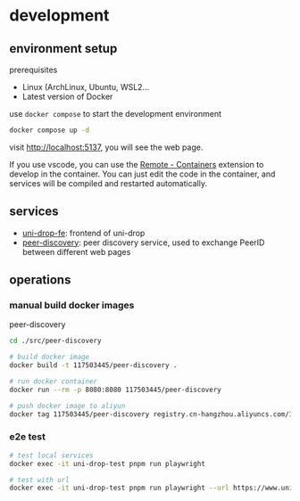 # development

## environment setup

prerequisites

- Linux (ArchLinux, Ubuntu, WSL2...
- Latest version of Docker

use `docker compose` to start the development environment

```sh
docker compose up -d
```

visit [http://localhost:5137](http://localhost:5137), you will see the web page.

If you use vscode, you can use the [Remote - Containers](https://marketplace.visualstudio.com/items?itemName=ms-vscode-remote.remote-containers) extension to develop in the container. You can just edit the code in the container, and services will be compiled and restarted automatically.

## services

- [uni-drop-fe](./src/uni-drop): frontend of uni-drop
- [peer-discovery](./src/peer-discovery): peer discovery service, used to exchange PeerID between different web pages

## operations

### manual build docker images

peer-discovery

```sh
cd ./src/peer-discovery

# build docker image
docker build -t 117503445/peer-discovery .

# run docker container
docker run --rm -p 8080:8080 117503445/peer-discovery

# push docker image to aliyun
docker tag 117503445/peer-discovery registry.cn-hangzhou.aliyuncs.com/117503445-mirror/peer-discovery && docker push registry.cn-hangzhou.aliyuncs.com/117503445-mirror/peer-discovery
```

### e2e test

```sh
# test local services
docker exec -it uni-drop-test pnpm run playwright

# test with url
docker exec -it uni-drop-test pnpm run playwright --url https://www.unidrop.top
```
